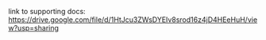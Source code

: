 link to supporting docs:
https://drive.google.com/file/d/1HtJcu3ZWsDYEIv8srod16z4jD4HEeHuH/view?usp=sharing